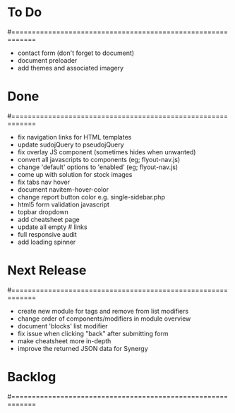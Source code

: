 # To Do
#============================================================

- contact form (don't forget to document)
- document preloader
- add themes and associated imagery

# Done
#============================================================

- fix navigation links for HTML templates
- update sudojQuery to pseudojQuery
- fix overlay JS component (sometimes hides when unwanted)
- convert all javascripts to components (eg; flyout-nav.js)
- change 'default' options to 'enabled' (eg; flyout-nav.js)
- come up with solution for stock images
- fix tabs nav hover
- document navitem-hover-color
- change report button color e.g. single-sidebar.php
- html5 form validation javascript
- topbar dropdown
- add cheatsheet page
- update all empty # links
- full responsive audit
- add loading spinner

# Next Release
#============================================================

- create new module for tags and remove from list modifiers
- change order of components/modifiers in module overview
- document 'blocks' list modifier
- fix issue when clicking "back" after submitting form
- make cheatsheet more in-depth
- improve the returned JSON data for Synergy

# Backlog
#============================================================